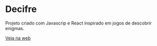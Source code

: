 # Decifre

Projeto criado com Javascrip e React inspirado em jogos de descobrir enigmas.

[Veja na web](https://deciframe.surge.sh/)
#
